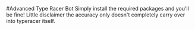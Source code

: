 #Advanced Type Racer Bot
Simply install the required packages and you'll be fine! Little disclaimer the accuracy only doesn't completely carry over into typeracer itself.